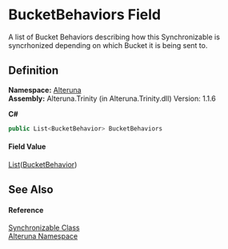 # BucketBehaviors Field


A list of Bucket Behaviors describing how this Synchronizable is syncrhonized depending on which Bucket it is being sent to.



## Definition
**Namespace:** <a href="N_Alteruna">Alteruna</a>  
**Assembly:** Alteruna.Trinity (in Alteruna.Trinity.dll) Version: 1.1.6

**C#**
``` C#
public List<BucketBehavior> BucketBehaviors
```



#### Field Value
<a href="https://learn.microsoft.com/dotnet/api/system.collections.generic.list-1" target="_blank" rel="noopener noreferrer">List</a>(<a href="T_Alteruna_BucketBehavior">BucketBehavior</a>)

## See Also


#### Reference
<a href="T_Alteruna_Synchronizable">Synchronizable Class</a>  
<a href="N_Alteruna">Alteruna Namespace</a>  
